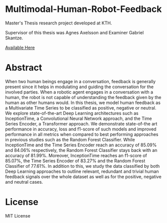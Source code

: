 # Multimodal-Human-Robot-Feedback
Master's Thesis research project developed at KTH. 

Supervisor of this thesis was Agnes Axelsson and Examiner Gabriel Skantze.

[Available Here](https://www.diva-portal.org/smash/record.jsf?pid=diva2%3A1787723&dswid=9690)

# Abstract
When two human beings engage in a conversation, feedback is generally present since it helps in modulating and guiding the conversation for the involved parties. When a robotic agent engages in a conversation with a human, the robot is not capable of understanding the feedback given by the human as other humans would. In this thesis, we model human feedback as a Multivariate Time Series to be classified as positive, negative or neutral. We explore state-of-the-art Deep Learning architectures such as InceptionTime, a Convolutional Neural Network approach, and the Time Series Encoder, a Transformer approach. We demonstrate state-of-the art performance in accuracy, loss and f1-score of such models and improved performance in all metrics when compared to best performing approaches in previous studies such as the Random Forest Classifier. While InceptionTime and the Time Series Encoder reach an accuracy of 85.09% and 84.06% respectively, the Random Forest Classifier stays back with an accuracy of 81.99%. Moreover, InceptionTime reaches an f1-score of 85.07%, the Time Series Encoder of 83.27% and the Random Forest Classifier of 77.61%. In addition to this, we study the data classified by both Deep Learning approaches to outline relevant, redundant and trivial human feedback signals over the whole dataset as well as for the positive, negative and neutral cases.

# License
MIT License
